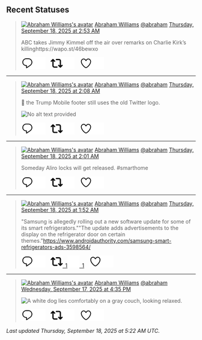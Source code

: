 ## Recent Statuses

> <a href="https://indieweb.social/@abraham"><img alt="Abraham Williams's avatar" src="https://cdn.masto.host/indiewebsocial/accounts/avatars/109/292/540/382/343/163/original/d00f2e03ce9c85b1.jpg" height="24" width="24" ></a> [Abraham Williams](https://indieweb.social/@abraham) [@abraham](https://indieweb.social/@abraham) [Thursday, September 18, 2025 at 2:53 AM](https://indieweb.social/@abraham/115223038059922509)
>
> ABC takes Jimmy Kimmel off the air over remarks on Charlie Kirk’s killinghttps://wapo.st/46bewxo
>
> [![Reply](./images/reply_light.svg#gh-light-mode-only "Reply")](https://indieweb.social/@abraham/115223038059922509#gh-light-mode-only)[![Reply](./images/reply.svg#gh-dark-mode-only "Reply")](https://indieweb.social/@abraham/115223038059922509#gh-dark-mode-only)&emsp;[![Boost](./images/retweet_light.svg#gh-light-mode-only "Boost")](https://indieweb.social/@abraham/115223038059922509#gh-light-mode-only)[![Boost](./images/retweet.svg#gh-dark-mode-only "Boost")](https://indieweb.social/@abraham/115223038059922509#gh-dark-mode-only)&emsp;[![Favorite](./images/like_light.svg#gh-light-mode-only "Favorite")](https://indieweb.social/@abraham/115223038059922509#gh-light-mode-only)[![Favorite](./images/like.svg#gh-dark-mode-only "Favorite")](https://indieweb.social/@abraham/115223038059922509#gh-dark-mode-only)


---

> <a href="https://indieweb.social/@abraham"><img alt="Abraham Williams's avatar" src="https://cdn.masto.host/indiewebsocial/accounts/avatars/109/292/540/382/343/163/original/d00f2e03ce9c85b1.jpg" height="24" width="24" ></a> [Abraham Williams](https://indieweb.social/@abraham) [@abraham](https://indieweb.social/@abraham) [Thursday, September 18, 2025 at 2:08 AM](https://indieweb.social/@abraham/115222858114729541)
>
> 🤣 the Trump Mobile footer still uses the old Twitter logo.
>
> ![No alt text provided](https://cdn.masto.host/indiewebsocial/media_attachments/files/115/222/856/227/045/103/original/ba7117296b8242da.png)
>
> [![Reply](./images/reply_light.svg#gh-light-mode-only "Reply")](https://indieweb.social/@abraham/115222858114729541#gh-light-mode-only)[![Reply](./images/reply.svg#gh-dark-mode-only "Reply")](https://indieweb.social/@abraham/115222858114729541#gh-dark-mode-only)&emsp;[![Boost](./images/retweet_light.svg#gh-light-mode-only "Boost")](https://indieweb.social/@abraham/115222858114729541#gh-light-mode-only)[![Boost](./images/retweet.svg#gh-dark-mode-only "Boost")](https://indieweb.social/@abraham/115222858114729541#gh-dark-mode-only)&emsp;[![Favorite](./images/like_light.svg#gh-light-mode-only "Favorite")](https://indieweb.social/@abraham/115222858114729541#gh-light-mode-only)[![Favorite](./images/like.svg#gh-dark-mode-only "Favorite")](https://indieweb.social/@abraham/115222858114729541#gh-dark-mode-only)


---

> <a href="https://indieweb.social/@abraham"><img alt="Abraham Williams's avatar" src="https://cdn.masto.host/indiewebsocial/accounts/avatars/109/292/540/382/343/163/original/d00f2e03ce9c85b1.jpg" height="24" width="24" ></a> [Abraham Williams](https://indieweb.social/@abraham) [@abraham](https://indieweb.social/@abraham) [Thursday, September 18, 2025 at 2:01 AM](https://indieweb.social/@abraham/115222833253971445)
>
> Someday Aliro locks will get released. #smarthome
>
> [![Reply](./images/reply_light.svg#gh-light-mode-only "Reply")](https://indieweb.social/@abraham/115222833253971445#gh-light-mode-only)[![Reply](./images/reply.svg#gh-dark-mode-only "Reply")](https://indieweb.social/@abraham/115222833253971445#gh-dark-mode-only)&emsp;[![Boost](./images/retweet_light.svg#gh-light-mode-only "Boost")](https://indieweb.social/@abraham/115222833253971445#gh-light-mode-only)[![Boost](./images/retweet.svg#gh-dark-mode-only "Boost")](https://indieweb.social/@abraham/115222833253971445#gh-dark-mode-only)&emsp;[![Favorite](./images/like_light.svg#gh-light-mode-only "Favorite")](https://indieweb.social/@abraham/115222833253971445#gh-light-mode-only)[![Favorite](./images/like.svg#gh-dark-mode-only "Favorite")](https://indieweb.social/@abraham/115222833253971445#gh-dark-mode-only)


---

> <a href="https://indieweb.social/@abraham"><img alt="Abraham Williams's avatar" src="https://cdn.masto.host/indiewebsocial/accounts/avatars/109/292/540/382/343/163/original/d00f2e03ce9c85b1.jpg" height="24" width="24" ></a> [Abraham Williams](https://indieweb.social/@abraham) [@abraham](https://indieweb.social/@abraham) [Thursday, September 18, 2025 at 1:52 AM](https://indieweb.social/@abraham/115222795642252323)
>
> &quot;Samsung is allegedly rolling out a new software update for some of its smart refrigerators.&quot;&quot;The update adds advertisements to the display on the refrigerator door on certain themes.&quot;https://www.androidauthority.com/samsung-smart-refrigerators-ads-3598564/
>
> [![Reply](./images/reply_light.svg#gh-light-mode-only "Reply")](https://indieweb.social/@abraham/115222795642252323#gh-light-mode-only)[![Reply](./images/reply.svg#gh-dark-mode-only "Reply")](https://indieweb.social/@abraham/115222795642252323#gh-dark-mode-only)&emsp;[![Boost](./images/retweet_light.svg#gh-light-mode-only "Boost")&ensp;1](https://indieweb.social/@abraham/115222795642252323#gh-light-mode-only)[![Boost](./images/retweet.svg#gh-dark-mode-only "Boost")&ensp;1](https://indieweb.social/@abraham/115222795642252323#gh-dark-mode-only)&emsp;[![Favorite](./images/like_light.svg#gh-light-mode-only "Favorite")](https://indieweb.social/@abraham/115222795642252323#gh-light-mode-only)[![Favorite](./images/like.svg#gh-dark-mode-only "Favorite")](https://indieweb.social/@abraham/115222795642252323#gh-dark-mode-only)


---

> <a href="https://indieweb.social/@abraham"><img alt="Abraham Williams's avatar" src="https://cdn.masto.host/indiewebsocial/accounts/avatars/109/292/540/382/343/163/original/d00f2e03ce9c85b1.jpg" height="24" width="24" ></a> [Abraham Williams](https://indieweb.social/@abraham) [@abraham](https://indieweb.social/@abraham) [Wednesday, September 17, 2025 at 4:35 PM](https://indieweb.social/@abraham/115220606778392424)
>
> 
>
> ![A white dog lies comfortably on a gray couch, looking relaxed.](https://cdn.masto.host/indiewebsocial/media_attachments/files/115/220/606/393/311/620/original/7bfbc2be7e6a01c0.jpg)
>
> [![Reply](./images/reply_light.svg#gh-light-mode-only "Reply")](https://indieweb.social/@abraham/115220606778392424#gh-light-mode-only)[![Reply](./images/reply.svg#gh-dark-mode-only "Reply")](https://indieweb.social/@abraham/115220606778392424#gh-dark-mode-only)&emsp;[![Boost](./images/retweet_light.svg#gh-light-mode-only "Boost")](https://indieweb.social/@abraham/115220606778392424#gh-light-mode-only)[![Boost](./images/retweet.svg#gh-dark-mode-only "Boost")](https://indieweb.social/@abraham/115220606778392424#gh-dark-mode-only)&emsp;[![Favorite](./images/like_light.svg#gh-light-mode-only "Favorite")](https://indieweb.social/@abraham/115220606778392424#gh-light-mode-only)[![Favorite](./images/like.svg#gh-dark-mode-only "Favorite")](https://indieweb.social/@abraham/115220606778392424#gh-dark-mode-only)


_Last updated Thursday, September 18, 2025 at 5:22 AM UTC._
